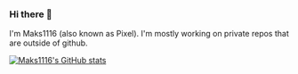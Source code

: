### Hi there 👋
I'm Maks1116 (also known as Pixel). I'm mostly working on private repos that are outside of github.

[![Maks1116's GitHub stats](https://github-readme-stats.vercel.app/api?username=Maks1116&show_icons=true&theme=blue-green&count_private=true)](https://github.com/anuraghazra/github-readme-stats)
